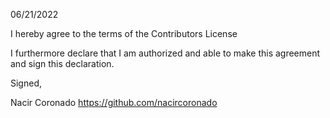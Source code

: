 

06/21/2022

I hereby agree to the terms of the Contributors License

I furthermore declare that I am authorized and able to make this agreement and sign this declaration.

Signed,

Nacir Coronado https://github.com/nacircoronado
